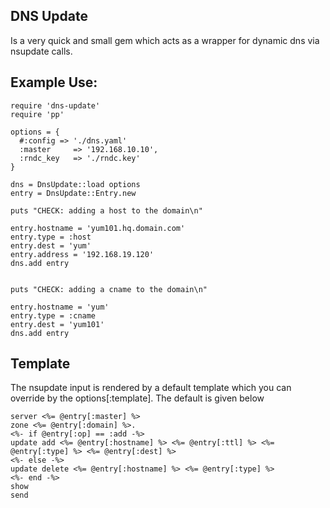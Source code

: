 DNS Update
-----------

Is a very quick and small gem which acts as a wrapper for dynamic dns via nsupdate calls.

Example Use:
-----------

    require 'dns-update'
    require 'pp'

    options = {
      #:config => './dns.yaml'
      :master     => '192.168.10.10',
      :rndc_key   => './rndc.key'
    }
    
    dns = DnsUpdate::load options
    entry = DnsUpdate::Entry.new
    
    puts "CHECK: adding a host to the domain\n"
    
    entry.hostname = 'yum101.hq.domain.com'
    entry.type = :host
    entry.dest = 'yum'
    entry.address = '192.168.19.120'
    dns.add entry
    
    
    puts "CHECK: adding a cname to the domain\n"
    
    entry.hostname = 'yum'
    entry.type = :cname
    entry.dest = 'yum101'
    dns.add entry
    
Template
--------

The nsupdate input is rendered by a default template which you can override by the options[:template]. The default is given below

    server <%= @entry[:master] %> 
    zone <%= @entry[:domain] %>.
    <%- if @entry[:op] == :add -%>
    update add <%= @entry[:hostname] %> <%= @entry[:ttl] %> <%= @entry[:type] %> <%= @entry[:dest] %>
    <%- else -%>
    update delete <%= @entry[:hostname] %> <%= @entry[:type] %>
    <%- end -%>
    show 
    send